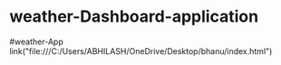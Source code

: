 # weather-Dashboard-application


#weather-App link("file:///C:/Users/ABHILASH/OneDrive/Desktop/bhanu/index.html")

